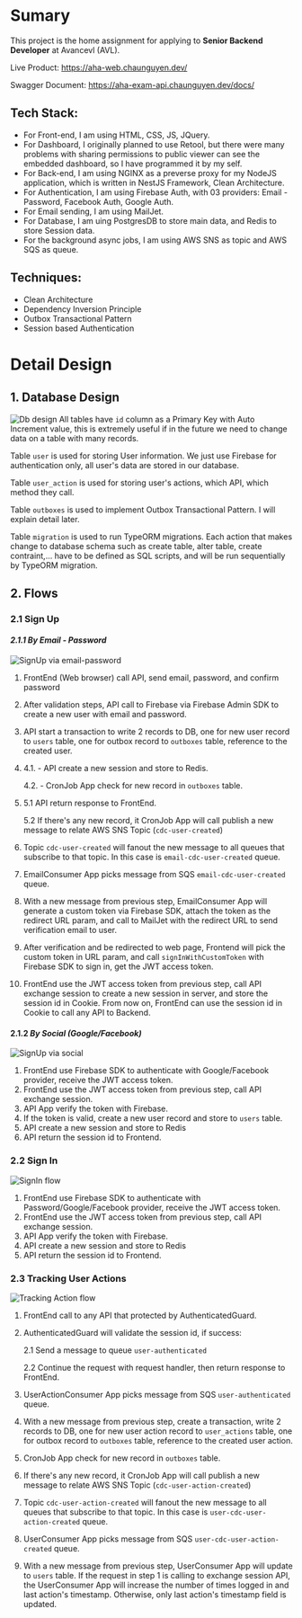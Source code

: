 # Sumary

This project is the home assignment for applying to **Senior Backend Developer** at Avancevl (AVL).

Live Product: https://aha-web.chaunguyen.dev/

Swagger Document: https://aha-exam-api.chaunguyen.dev/docs/

## Tech Stack:

- For Front-end, I am using HTML, CSS, JS, JQuery.
- For Dashboard, I originally planned to use Retool, but there were many problems with sharing permissions to public viewer can see the embedded dashboard, so I have programmed it by my self.
- For Back-end, I am using NGINX as a preverse proxy for my NodeJS application, which is written in NestJS Framework, Clean Architecture.
- For Authentication, I am using Firebase Auth, with 03 providers: Email - Password, Facebook Auth, Google Auth.
- For Email sending, I am using MailJet.
- For Database, I am uing PostgresDB to store main data, and Redis to store Session data.
- For the background async jobs, I am using AWS SNS as topic and AWS SQS as queue.

## Techniques:

- Clean Architecture
- Dependency Inversion Principle
- Outbox Transactional Pattern
- Session based Authentication

# Detail Design

## 1. Database Design

![Db design](db_design.png 'DB Design')
All tables have `id` column as a Primary Key with Auto Increment value, this is extremely useful if in the future we need to change data on a table with many records.

Table `user` is used for storing User information. We just use Firebase for authentication only, all user's data are stored in our database.

Table `user_action` is used for storing user's actions, which API, which method they call.

Table `outboxes` is used to implement Outbox Transactional Pattern. I will explain detail later.

Table `migration` is used to run TypeORM migrations. Each action that makes change to database schema such as create table, alter table, create contraint,... have to be defined as SQL scripts, and will be run sequentially by TypeORM migration.

## **2. Flows**

### **2.1 Sign Up**

#### **_2.1.1 By Email - Password_**

![SignUp via email-password](email-signup-flow.png 'Email Sign Up Flow')

1. FrontEnd (Web browser) call API, send email, password, and confirm password
2. After validation steps, API call to Firebase via Firebase Admin SDK to create a new user with email and password.
3. API start a transaction to write 2 records to DB, one for new user record to `users` table, one for outbox record to `outboxes` table, reference to the created user.
4. 4.1. - API create a new session and store to Redis.

   4.2. - CronJob App check for new record in `outboxes` table.

5. 5.1 API return response to FrontEnd.

   5.2 If there's any new record, it CronJob App will call publish a new message to relate AWS SNS Topic (`cdc-user-created`)

6. Topic `cdc-user-created` will fanout the new message to all queues that subscribe to that topic. In this case is `email-cdc-user-created` queue.
7. EmailConsumer App picks message from SQS `email-cdc-user-created` queue.
8. With a new message from previous step, EmailConsumer App will generate a custom token via Firebase SDK, attach the token as the redirect URL param, and call to MailJet with the redirect URL to send verification email to user.
9. After verification and be redirected to web page, Frontend will pick the custom token in URL param, and call `signInWithCustomToken` with Firebase SDK to sign in, get the JWT access token.
10. FrontEnd use the JWT access token from previous step, call API exchange session to create a new session in server, and store the session id in Cookie. From now on, FrontEnd can use the session id in Cookie to call any API to Backend.

#### 2.1.2 **_By Social (Google/Facebook)_**

![SignUp via social](social-signup-flow.png 'Social Sign Up Flow')

1. FrontEnd use Firebase SDK to authenticate with Google/Facebook provider, receive the JWT access token.
2. FrontEnd use the JWT access token from previous step, call API exchange session.
3. API App verify the token with Firebase.
4. If the token is valid, create a new user record and store to `users` table.
5. API create a new session and store to Redis
6. API return the session id to Frontend.

### **2.2 Sign In**

![SignIn flow](signin-flow.png 'Sign In Flow')

1. FrontEnd use Firebase SDK to authenticate with Password/Google/Facebook provider, receive the JWT access token.
2. FrontEnd use the JWT access token from previous step, call API exchange session.
3. API App verify the token with Firebase.
4. API create a new session and store to Redis
5. API return the session id to Frontend.

### **2.3 Tracking User Actions**

![Tracking Action flow](tracking-actions-flow.png 'Tracking Action flow')

1. FrontEnd call to any API that protected by AuthenticatedGuard.
2. AuthenticatedGuard will validate the session id, if success:

   2.1 Send a message to queue `user-authenticated`

   2.2 Continue the request with request handler, then return response to FrontEnd.

3. UserActionConsumer App picks message from SQS `user-authenticated` queue.
4. With a new message from previous step, create a transaction, write 2 records to DB, one for new user action record to `user_actions` table, one for outbox record to `outboxes` table, reference to the created user action.
5. CronJob App check for new record in `outboxes` table.
6. If there's any new record, it CronJob App will call publish a new message to relate AWS SNS Topic (`cdc-user-action-created`)
7. Topic `cdc-user-action-created` will fanout the new message to all queues that subscribe to that topic. In this case is `user-cdc-user-action-created` queue.
8. UserConsumer App picks message from SQS `user-cdc-user-action-created` queue.
9. With a new message from previous step, UserConsumer App will update to `users` table. If the request in step 1 is calling to exchange session API, the UserConsumer App will increase the number of times logged in and last action's timestamp. Otherwise, only last action's timestamp field is updated.
